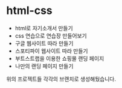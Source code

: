 # html-css

- html로 자기소개서 만들기
- css 연습으로 연습장 만들어보기
- 구글 웹사이트 따라 만들기
- 스포티파이 웹사이트 따라 만들기
- 부트스트랩을 이용한 쇼핑몰 랜딩 페이지 
- 나만의 랜딩 페이지 만들기

위의 프로젝트들 각각의 브랜치로 생성해뒀습니다.
